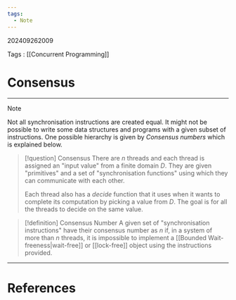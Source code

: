 ```yaml
---
tags:
  - Note
---
```

202409262009

Tags : [[Concurrent Programming]]
# Consensus
---
>[!note]
>Not all synchronisation instructions are created equal. It might not be possible to write some data structures and programs with a given subset of instructions. One possible hierarchy  is given by *Consensus numbers* which is explained below.

>[!question] Consensus
>There are $n$ threads and each thread is assigned an "input value" from a finite domain $D$. They are given "primitives" and a set of "synchronisation functions" using which they can communicate with each other.
>
>Each thread also has a *decide* function that it uses when it wants to complete its computation by picking a value from $D$. The goal is for all the threads to decide on the same value.

>[!definition] Consensus Number
>A given set of "synchronisation instructions" have their consensus number as $n$ if, in a system of more than $n$ threads, it is impossible to implement a [[Bounded Wait-freeness|wait-free]] or [[lock-free]] object using the instructions provided. 

---
# References
